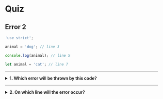 # Quiz


## Error 2

```js
'use strict';

animal = 'dog'; // line 3

console.log(animal); // line 5

let animal = 'cat'; // line 7
```

---

<details>
<summary><strong>1. Which error will be thrown by this code?</strong></summary>
<br>

<details>
<summary><em>A. SyntaxError</em></summary>
<br>

✖ Nope.

A _SyntaxError_ occurs with `let` when you try to declare the same variable more
than once.

In this snippet `animal` is only declared once, so that's not the problem.

</details>
<details>
<summary><em>B. ReferenceError</em></summary>
<br>

Yup! This is a _ReferenceError_ because you are trying to use the variable
`animal` _before_ it was declared.

It is _declared_ on line 7, but it is first _read_ on line 3.

</details>

</details>

---

<details>
<summary><strong>2. On which line will the error occur?</strong></summary>
<br>

<details>
<summary><em>A. line 1</em></summary>
<br>

✖ Nope.

Line 1 is the `"use strict";` directive, it changes the way JS interprets your
code but it's not a _step_ in your program.

Errors will never occur on the `"use strict";` line.

</details>
<details>
<summary><em>B. line 3</em></summary>
<br>

✔ Correct!

On line 3 the `animal` is _read_, but `animal` is _declared_ on line 7. Reading
a variable before it is declared will cause a _ReferenceError_.

</details>
<details>
<summary><em>C. line 5</em></summary>
<br>

✖ Nope.

The error occurs earlier in the program so the program will never reach line 5.

</details>
<details>
<summary><em>D. line 7</em></summary>
<br>

✖ Nope.

The error occurs earlier in the program so the program will never reach line 7.

Yes, this line does declare the variable `animal`. But that doesn't matter
because `animal` is _read_ on line 3 before it is _declared_ on line 7.

</details>

</details>
